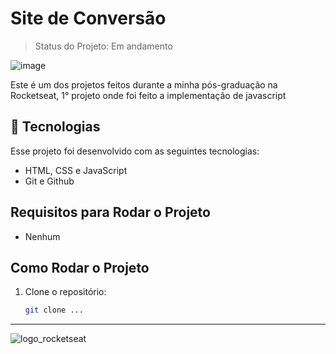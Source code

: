 # Site de Conversão
> Status do Projeto: Em andamento

![image](https://github.com/user-attachments/assets/ddfeda53-743e-44a3-a4bc-0d5849a027ff)

Este é um dos projetos feitos durante a minha pós-graduação na Rocketseat, 1° projeto onde foi feito a implementação de javascript

## 🚀 Tecnologias

Esse projeto foi desenvolvido com as seguintes tecnologias:

- HTML, CSS e JavaScript
- Git e Github

## Requisitos para Rodar o Projeto
 - Nenhum
## Como Rodar o Projeto

1. Clone o repositório:
   
   ```bash
   git clone ...
---
![logo_rocketseat](https://github.com/user-attachments/assets/e14b2dec-f2bb-451e-b650-bf83f767d714)